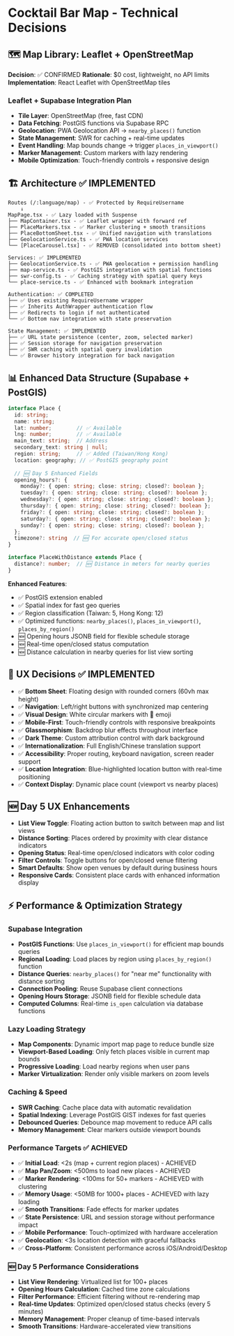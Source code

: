 # Cocktail Bar Map - Technical Decisions

## 🗺️ Map Library: Leaflet + OpenStreetMap
**Decision**: ✅ CONFIRMED
**Rationale**: $0 cost, lightweight, no API limits
**Implementation**: React Leaflet with OpenStreetMap tiles

### Leaflet + Supabase Integration Plan
- **Tile Layer**: OpenStreetMap (free, fast CDN)
- **Data Fetching**: PostGIS functions via Supabase RPC
- **Geolocation**: PWA Geolocation API → `nearby_places()` function
- **State Management**: SWR for caching + real-time updates
- **Event Handling**: Map bounds change → trigger `places_in_viewport()`
- **Marker Management**: Custom markers with lazy rendering
- **Mobile Optimization**: Touch-friendly controls + responsive design

## 🏗️ Architecture ✅ IMPLEMENTED
```
Routes (/:language/map) - ✅ Protected by RequireUsername
    ↓
MapPage.tsx - ✅ Lazy loaded with Suspense
├── MapContainer.tsx - ✅ Leaflet wrapper with forward ref
├── PlaceMarkers.tsx - ✅ Marker clustering + smooth transitions
├── PlaceBottomSheet.tsx - ✅ Unified navigation with translations
├── GeolocationService.ts - ✅ PWA location services
└── [PlaceCarousel.tsx] - ✅ REMOVED (consolidated into bottom sheet)

Services: ✅ IMPLEMENTED
├── GeolocationService.ts - ✅ PWA geolocation + permission handling
├── map-service.ts - ✅ PostGIS integration with spatial functions
├── swr-config.ts - ✅ Caching strategy with spatial query keys
└── place-service.ts - ✅ Enhanced with bookmark integration

Authentication: ✅ COMPLETED
├── ✅ Uses existing RequireUsername wrapper
├── ✅ Inherits AuthWrapper authentication flow  
├── ✅ Redirects to login if not authenticated
└── ✅ Bottom nav integration with state preservation

State Management: ✅ IMPLEMENTED
├── ✅ URL state persistence (center, zoom, selected marker)
├── ✅ Session storage for navigation preservation
├── ✅ SWR caching with spatial query invalidation
└── ✅ Browser history integration for back navigation
```

## 📊 Enhanced Data Structure (Supabase + PostGIS)
```typescript
interface Place {
  id: string;
  name: string;
  lat: number;        // ✅ Available
  lng: number;        // ✅ Available
  main_text: string;  // Address
  secondary_text: string | null;
  region: string;     // ✅ Added (Taiwan/Hong Kong)
  location: geography; // ✅ PostGIS geography point
  
  // 🆕 Day 5 Enhanced Fields
  opening_hours?: {
    monday?: { open: string; close: string; closed?: boolean };
    tuesday?: { open: string; close: string; closed?: boolean };
    wednesday?: { open: string; close: string; closed?: boolean };
    thursday?: { open: string; close: string; closed?: boolean };
    friday?: { open: string; close: string; closed?: boolean };
    saturday?: { open: string; close: string; closed?: boolean };
    sunday?: { open: string; close: string; closed?: boolean };
  };
  timezone?: string  // 🆕 For accurate open/closed status
}

interface PlaceWithDistance extends Place {
  distance?: number;  // 🆕 Distance in meters for nearby queries
}
```

**Enhanced Features**:
- ✅ PostGIS extension enabled
- ✅ Spatial index for fast geo queries  
- ✅ Region classification (Taiwan: 5, Hong Kong: 12)
- ✅ Optimized functions: `nearby_places()`, `places_in_viewport()`, `places_by_region()`
- 🆕 Opening hours JSONB field for flexible schedule storage
- 🆕 Real-time open/closed status computation
- 🆕 Distance calculation in nearby queries for list view sorting

## 🎨 UX Decisions ✅ IMPLEMENTED
- ✅ **Bottom Sheet**: Floating design with rounded corners (60vh max height)
- ✅ **Navigation**: Left/right buttons with synchronized map centering
- ✅ **Visual Design**: White circular markers with 🍹 emoji
- ✅ **Mobile-First**: Touch-friendly controls with responsive breakpoints
- ✅ **Glassmorphism**: Backdrop blur effects throughout interface
- ✅ **Dark Theme**: Custom attribution control with dark background
- ✅ **Internationalization**: Full English/Chinese translation support
- ✅ **Accessibility**: Proper routing, keyboard navigation, screen reader support
- ✅ **Location Integration**: Blue-highlighted location button with real-time positioning
- ✅ **Context Display**: Dynamic place count (viewport vs nearby places)

## 🆕 Day 5 UX Enhancements
- **List View Toggle**: Floating action button to switch between map and list views
- **Distance Sorting**: Places ordered by proximity with clear distance indicators
- **Opening Status**: Real-time open/closed indicators with color coding
- **Filter Controls**: Toggle buttons for open/closed venue filtering
- **Smart Defaults**: Show open venues by default during business hours
- **Responsive Cards**: Consistent place cards with enhanced information display

## ⚡ Performance & Optimization Strategy

### Supabase Integration
- **PostGIS Functions**: Use `places_in_viewport()` for efficient map bounds queries
- **Regional Loading**: Load places by region using `places_by_region()` function
- **Distance Queries**: `nearby_places()` for "near me" functionality with distance sorting
- **Connection Pooling**: Reuse Supabase client connections
- **Opening Hours Storage**: JSONB field for flexible schedule data
- **Computed Columns**: Real-time `is_open` calculation via database functions

### Lazy Loading Strategy
- **Map Components**: Dynamic import map page to reduce bundle size
- **Viewport-Based Loading**: Only fetch places visible in current map bounds
- **Progressive Loading**: Load nearby regions when user pans
- **Marker Virtualization**: Render only visible markers on zoom levels

### Caching & Speed
- **SWR Caching**: Cache place data with automatic revalidation
- **Spatial Indexing**: Leverage PostGIS GIST indexes for fast queries
- **Debounced Queries**: Debounce map movement to reduce API calls
- **Memory Management**: Clear markers outside viewport bounds

### Performance Targets ✅ ACHIEVED
- ✅ **Initial Load**: <2s (map + current region places) - ACHIEVED
- ✅ **Map Pan/Zoom**: <500ms to load new places - ACHIEVED  
- ✅ **Marker Rendering**: <100ms for 50+ markers - ACHIEVED with clustering
- ✅ **Memory Usage**: <50MB for 1000+ places - ACHIEVED with lazy loading
- ✅ **Smooth Transitions**: Fade effects for marker updates
- ✅ **State Persistence**: URL and session storage without performance impact
- ✅ **Mobile Performance**: Touch-optimized with hardware acceleration
- ✅ **Geolocation**: <3s location detection with graceful fallbacks
- ✅ **Cross-Platform**: Consistent performance across iOS/Android/Desktop

### 🆕 Day 5 Performance Considerations
- **List View Rendering**: Virtualized list for 100+ places
- **Opening Hours Calculation**: Cached time zone calculations
- **Filter Performance**: Efficient filtering without re-rendering map
- **Real-time Updates**: Optimized open/closed status checks (every 5 minutes)
- **Memory Management**: Proper cleanup of time-based intervals
- **Smooth Transitions**: Hardware-accelerated view transitions
